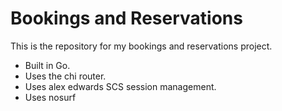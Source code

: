 # Bookings and Reservations

This is the repository for my bookings and reservations project.

- Built in Go.
- Uses the chi router.
- Uses alex edwards SCS session management.
- Uses nosurf